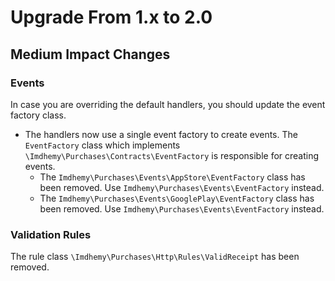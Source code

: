 # Upgrade From 1.x to 2.0

## Medium Impact Changes

### Events

In case you are overriding the default handlers, you should update the event factory class.

- The handlers now use a single event factory to create events. The `EventFactory` class which
  implements `\Imdhemy\Purchases\Contracts\EventFactory` is responsible for creating events.
    * The `Imdhemy\Purchases\Events\AppStore\EventFactory` class has been removed.
      Use `Imdhemy\Purchases\Events\EventFactory` instead.
    * The `Imdhemy\Purchases\Events\GooglePlay\EventFactory` class has been removed.
      Use `Imdhemy\Purchases\Events\EventFactory` instead.

### Validation Rules

The rule class `\Imdhemy\Purchases\Http\Rules\ValidReceipt` has been removed.

